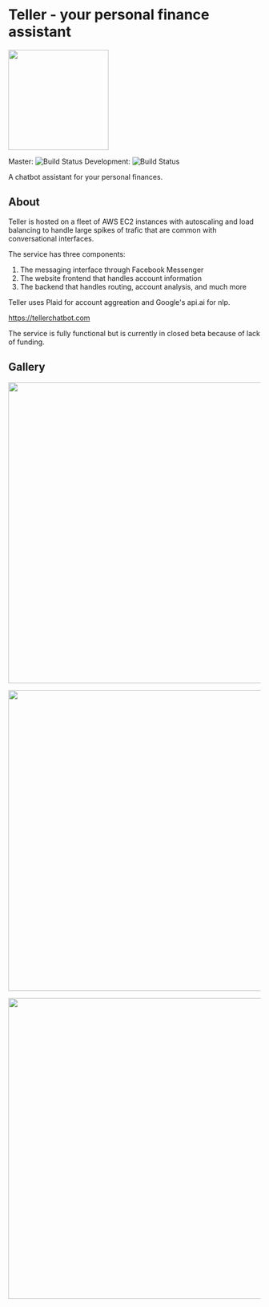 # Teller - your personal finance assistant

<img src="http://i.imgur.com/fuxlaFc.png" width="200">

Master:
![Build Status](https://travis-ci.org/SamKirkiles/Teller.svg?branch=master)
Development:
![Build Status](https://travis-ci.org/SamKirkiles/Teller.svg?branch=development)


A chatbot assistant for your personal finances.

## About

Teller is hosted on a fleet of AWS EC2 instances with autoscaling and load balancing to handle large spikes of trafic that are common with conversational interfaces.

The service has three components: 
  1. The messaging interface through Facebook Messenger
  2. The website frontend that handles account information
  3. The backend that handles routing, account analysis, and much more
  
Teller uses Plaid for account aggreation and Google's api.ai for nlp.

https://tellerchatbot.com

The service is fully functional but is currently in closed beta because of lack of funding.
  
## Gallery
<p align="center">
  <img src="https://i.imgur.com/fApimdo.jpg" width="600">
</p>

<p align="center">
  <img src="https://i.imgur.com/GCpMQmQ.jpg" width="600">
</p>

<p align="center">
  <img src="https://i.imgur.com/mOboEri.jpg" width="600">
</p>


